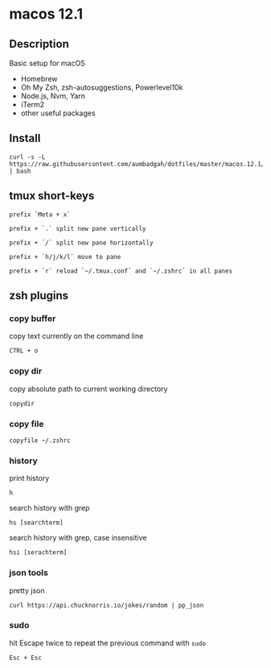 # macos 12.1

## Description

Basic setup for macOS

- Homebrew
- Oh My Zsh, zsh-autosuggestions, Powerlevel10k
- Node.js, Nvm, Yarn
- iTerm2
- other useful packages


## Install

```
curl -s -L https://raw.githubusercontent.com/aumbadgah/dotfiles/master/macos.12.1/install.sh | bash
```


## tmux short-keys

    prefix `Meta + x`

    prefix + `.` split new pane vertically

    prefix + `/` split new pane horizontally

    prefix + `h/j/k/l` move to pane

    prefix + `r` reload `~/.tmux.conf` and `~/.zshrc` in all panes


## zsh plugins
### copy buffer

copy text currently on the command line
```
CTRL + o
```

### copy dir

copy absolute path to current working directory

```
copydir
```

### copy file

```
copyfile ~/.zshrc
```

### history

print history

```
h
```

search history with grep

```
hs [searchterm]
```

search history with grep, case insensitive

```
hsi [serachterm]
```

### json tools

pretty json

```
curl https://api.chucknorris.io/jokes/random | pp_json
```

### sudo

hit Escape twice to repeat the previous command with `sudo`

```
Esc + Esc
```
